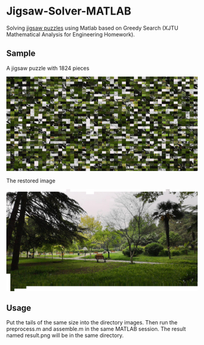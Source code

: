 # Jigsaw-Solver-MATLAB

Solving [jigsaw puzzles](https://en.wikipedia.org/wiki/Jigsaw_puzzle) using Matlab based on Greedy Search (XJTU Mathematical Analysis for Engineering Homework).

## Sample
A jigsaw puzzle with 1824 pieces

![Jigsaw puzzle with 1824 pieces](/sample/raw.png)

The restored image

![Restored image](/sample/restored.png)

## Usage

Put the tails of the same size into the directory images. Then run the preprocess.m and assemble.m in the same MATLAB session. The result named result.png will be in the same directory.